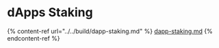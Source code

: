 # dApps Staking

{% content-ref url="../../build/dapp-staking.md" %}
[dapp-staking.md](../../build/dapp-staking.md)
{% endcontent-ref %}
